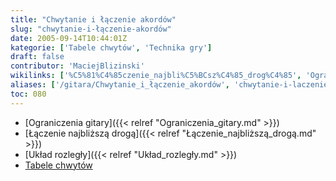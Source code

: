 ```yaml
---
title: "Chwytanie i łączenie akordów"
slug: "chwytanie-i-łączenie-akordów"
date: 2005-09-14T10:44:01Z
kategorie: ['Tabele chwytów', 'Technika gry']
draft: false
contributor: 'MaciejBlizinski'
wikilinks: ['%C5%81%C4%85czenie_najbli%C5%BCsz%C4%85_drog%C4%85', 'Ograniczenia_gitary', 'Uk%C5%82ad_rozleg%C5%82y']
aliases: ['/gitara/Chwytanie_i_łączenie_akordów', 'chwytanie-i-laczenie-akordow']
toc: 080
---
```

  - [Ograniczenia gitary]({{< relref "Ograniczenia_gitary.md" >}})
  - [Łączenie najbliższą drogą]({{< relref "Łączenie_najbliższą_drogą.md" >}})
  - [Układ rozległy]({{< relref "Układ_rozległy.md" >}})
  - [Tabele chwytów](/kategorie/tabele-chwytów "Kategoria Tabele chwytów")
